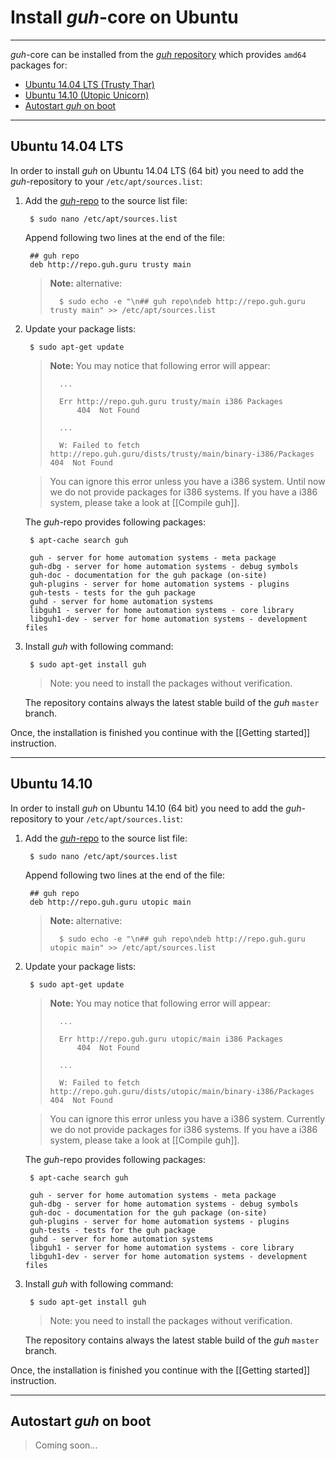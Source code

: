 # Install *guh*-core on Ubuntu
--------------------------------------------
*guh*-core can be installed from the [*guh* repository](http://repo.guh.guru/) which provides `amd64` packages for: 

* [Ubuntu 14.04 LTS (Trusty Thar)](https://github.com/guh/guh/wiki/Install-guh-core-on-Ubuntu#ubuntu-1404-lts)
* [Ubuntu 14.10 (Utopic Unicorn)](https://github.com/guh/guh/wiki/Install-guh-core-on-Ubuntu#ubuntu-1410)
* [Autostart *guh* on boot](https://github.com/guh/guh/wiki/Ubuntu#autostart-guh-on-boot)

--------------------------------------------
## Ubuntu 14.04 LTS

In order to install *guh* on Ubuntu 14.04 LTS (64 bit) you need to add the *guh*-repository to your `/etc/apt/sources.list`:

1. Add the [*guh*-repo](http://repo.guh.guru/) to the source list file:
        
        $ sudo nano /etc/apt/sources.list
            
    Append following two lines at the end of the file:
    
        ## guh repo
        deb http://repo.guh.guru trusty main
        
    > **Note:** alternative:
    > 
    >       $ sudo echo -e "\n## guh repo\ndeb http://repo.guh.guru trusty main" >> /etc/apt/sources.list

        
2. Update your package lists:
    
        $ sudo apt-get update
    
    > **Note:** You may notice that following error will appear:
    >   
    >       ...
    >       
    >       Err http://repo.guh.guru trusty/main i386 Packages                    
    >           404  Not Found
    >       
    >       ...
    >       
    >       W: Failed to fetch http://repo.guh.guru/dists/trusty/main/binary-i386/Packages  404  Not Found
            
    > You can ignore this error unless you have a i386 system. Until now we do not provide packages for i386 systems. If you have a i386 system, please take a look at [[Compile guh]].

    The *guh*-repo provides following packages:
    
        $ apt-cache search guh
    
        guh - server for home automation systems - meta package
        guh-dbg - server for home automation systems - debug symbols
        guh-doc - documentation for the guh package (on-site)
        guh-plugins - server for home automation systems - plugins
        guh-tests - tests for the guh package
        guhd - server for home automation systems
        libguh1 - server for home automation systems - core library
        libguh1-dev - server for home automation systems - development files

3. Install *guh* with following command:
    
        $ sudo apt-get install guh
        
    > Note: you need to install the packages without verification.

    The repository contains always the latest stable build of the *guh* `master` branch. 

Once, the installation is finished you continue with the [[Getting started]] instruction.

--------------------------------------------
## Ubuntu 14.10

In order to install *guh* on Ubuntu 14.10 (64 bit) you need to add the *guh*-repository to your `/etc/apt/sources.list`:

1. Add the [*guh*-repo](http://repo.guh.guru/) to the source list file:
        
        $ sudo nano /etc/apt/sources.list
            
    Append following two lines at the end of the file:
    
        ## guh repo
        deb http://repo.guh.guru utopic main
        
    > **Note:** alternative:
    >
    >       $ sudo echo -e "\n## guh repo\ndeb http://repo.guh.guru utopic main" >> /etc/apt/sources.list

2. Update your package lists:
    
        $ sudo apt-get update
    
    > **Note:** You may notice that following error will appear:
    >   
    >       ...
    >       
    >       Err http://repo.guh.guru utopic/main i386 Packages                    
    >           404  Not Found
    >       
    >       ...
    >       
    >       W: Failed to fetch http://repo.guh.guru/dists/utopic/main/binary-i386/Packages  404  Not Found
            
    > You can ignore this error unless you have a i386 system. Currently we do not provide packages for i386 systems. If you have a i386 system, please take a look at [[Compile guh]]. 

    The *guh*-repo provides following packages:
    
        $ apt-cache search guh
    
        guh - server for home automation systems - meta package
        guh-dbg - server for home automation systems - debug symbols
        guh-doc - documentation for the guh package (on-site)
        guh-plugins - server for home automation systems - plugins
        guh-tests - tests for the guh package
        guhd - server for home automation systems
        libguh1 - server for home automation systems - core library
        libguh1-dev - server for home automation systems - development files

3. Install *guh* with following command:
    
        $ sudo apt-get install guh
    
    > Note: you need to install the packages without verification.
    
    The repository contains always the latest stable build of the *guh* `master` branch. 

Once, the installation is finished you continue with the [[Getting started]] instruction.

--------------------------------------------
## Autostart *guh* on boot

> Coming soon...
    
